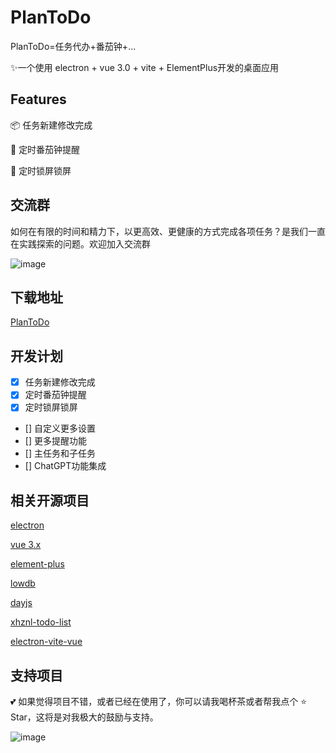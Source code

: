# PlanToDo

PlanToDo=任务代办+番茄钟+...

:sparkles:一个使用 electron + vue 3.0 + vite + ElementPlus开发的桌面应用

## Features

📦 任务新建修改完成

🎯 定时番茄钟提醒

🌱 定时锁屏锁屏



## 交流群

如何在有限的时间和精力下，以更高效、更健康的方式完成各项任务？是我们一直在实践探索的问题。欢迎加入交流群

![image](https://user-images.githubusercontent.com/28349614/233223136-9cce8c9f-1575-4a5c-9c3f-69ec34b9781e.png)



## 下载地址

[PlanToDo](https://github.com/MoranCoder95/PlanToDo/releases)


## 开发计划
- [x] 任务新建修改完成
- [x] 定时番茄钟提醒
- [x] 定时锁屏锁屏
- [] 自定义更多设置
- [] 更多提醒功能
- [] 主任务和子任务
- [] ChatGPT功能集成

## 相关开源项目

[electron](https://github.com/electron/electron)

[vue 3.x](https://github.com/vuejs/core)

[element-plus](https://github.com/element-plus/element-plus)

[lowdb](https://github.com/typicode/lowdb)

[dayjs](https://github.com/iamkun/dayjs)

[xhznl-todo-list](https://github.com/xiajingren/xhznl-todo-list)

[electron-vite-vue](https://github.com/electron-vite/electron-vite-vue)


## 支持项目
💕 如果觉得项目不错，或者已经在使用了，你可以请我喝杯茶或者帮我点个 ⭐ Star，这将是对我极大的鼓励与支持。

![image](https://user-images.githubusercontent.com/28349614/233222493-bed0e455-8193-4b32-8d98-e8a73e699830.png)







